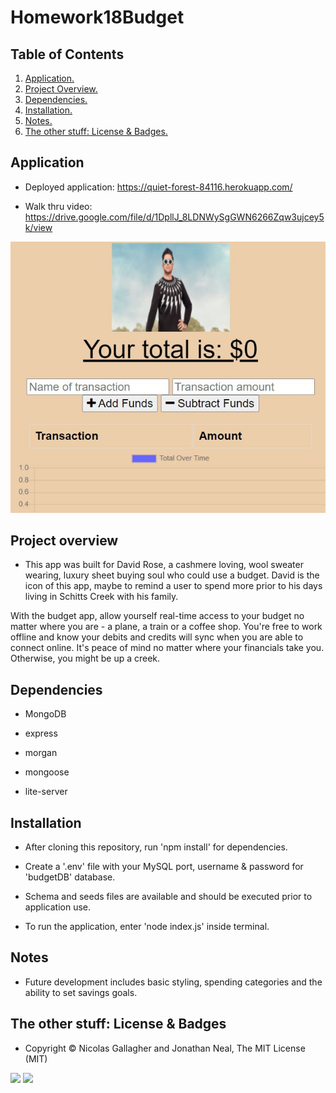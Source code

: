 # Homework18Budget

## Table of Contents
1. [ Application. ](#application)
2. [ Project Overview. ](#overview)
3. [ Dependencies. ](#depend)
4. [ Installation. ](#install)
5. [ Notes. ](#notes)
6. [ The other stuff: License & Badges. ](#streetcred)

<a name="application"></a>
## Application

* Deployed application: https://quiet-forest-84116.herokuapp.com/

* Walk thru video: https://drive.google.com/file/d/1DpllJ_8LDNWySgGWN6266Zqw3ujcey5k/view

![homepage image](https://github.com/stefanieklogan/Homework18Budget/blob/main/public/images/homepage.JPG)

<a name="overview"></a>
## Project overview

* This app was built for David Rose, a cashmere loving, wool sweater wearing, luxury sheet buying soul who could use a budget. David is the icon of this app, maybe to remind a user to spend more prior to his days living in Schitts Creek with his family. 

With the budget app, allow yourself real-time access to your budget no matter where you are - a plane, a train or a coffee shop. You're free to work offline and know your debits and credits will sync when you are able to connect online. It's peace of mind no matter where your financials take you. Otherwise, you might be up a creek.

<a name="depend"></a>
## Dependencies

* MongoDB

* express

* morgan

* mongoose

* lite-server

<a name="install"></a>
## Installation

* After cloning this repository, run 'npm install' for dependencies. 

* Create a '.env' file with your MySQL port, username & password for 'budgetDB' database. 

* Schema and seeds files are available and should be executed prior to application use. 

* To run the application, enter 'node index.js' inside terminal. 

<a name="notes"></a>
## Notes

* Future development includes basic styling, spending categories and the ability to set savings goals.

<a name="streetcred"></a>
## The other stuff: License & Badges

* Copyright © Nicolas Gallagher and Jonathan Neal, The MIT License (MIT)

<img src="https://img.shields.io/badge/node_JS%20-%231572B6.svg?&style=for-the-badge&logo=nodeJS3&logoColor=white"/>

<img src="https://img.shields.io/badge/html5%20-%23E34F26.svg?&style=for-the-badge&logo=html5&logoColor=white"/>